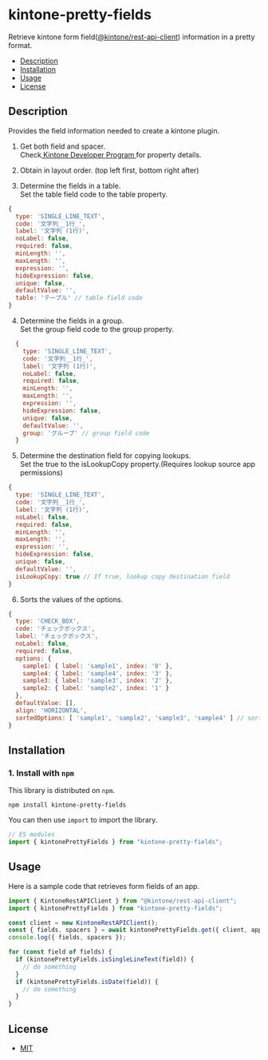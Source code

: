 # kintone-pretty-fields

Retrieve kintone form field([@kintone/rest-api-client](https://www.npmjs.com/package/@kintone/rest-api-client)) information in a pretty format.

- [Description](#description)
- [Installation](#installation)
- [Usage](#usage)
- [License](#license)

## Description

Provides the field information needed to create a kintone plugin.

1. Get both field and spacer.  
Check[ Kintone Developer Program ](https://kintone.dev/en/docs/kintone/rest-api/apps/get-form-fields/#response-parameters)for property details.

2. Obtain in layout order. (top left first, bottom right after)

3. Determine the fields in a table.  
Set the table field code to the table property.

```js
{
  type: 'SINGLE_LINE_TEXT',
  code: '文字列__1行_',
  label: '文字列 (1行)',
  noLabel: false,
  required: false,
  minLength: '',
  maxLength: '',
  expression: '',
  hideExpression: false,
  unique: false,
  defaultValue: '',
  table: 'テーブル' // table field code
}
```

4. Determine the fields in a group.  
Set the group field code to the group property.
```js
  {
    type: 'SINGLE_LINE_TEXT',
    code: '文字列__1行_',
    label: '文字列 (1行)',
    noLabel: false,
    required: false,
    minLength: '',
    maxLength: '',
    expression: '',
    hideExpression: false,
    unique: false,
    defaultValue: '',
    group: 'グループ' // group field code
  }
```

5. Determine the destination field for copying lookups.  
Set the true to the isLookupCopy property.(Requires lookup source app permissions)
```js
{
  type: 'SINGLE_LINE_TEXT',
  code: '文字列__1行_',
  label: '文字列 (1行)',
  noLabel: false,
  required: false,
  minLength: '',
  maxLength: '',
  expression: '',
  hideExpression: false,
  unique: false,
  defaultValue: '',
  isLookupCopy: true // If true, lookup copy destination field
}
```

6. Sorts the values of the options.
```js
{
  type: 'CHECK_BOX',
  code: 'チェックボックス',
  label: 'チェックボックス',
  noLabel: false,
  required: false,
  options: {
    sample1: { label: 'sample1', index: '0' },
    sample4: { label: 'sample4', index: '3' },
    sample3: { label: 'sample3', index: '2' },
    sample2: { label: 'sample2', index: '1' }
  },
  defaultValue: [],
  align: 'HORIZONTAL',
  sortedOptions: [ 'sample1', 'sample2', 'sample3', 'sample4' ] // sorted options
}
```

## Installation

### 1. Install with `npm`

This library is distributed on `npm`.

```shell
npm install kintone-pretty-fields
```

You can then use `import` to import the library.

```ts
// ES modules
import { kintonePrettyFields } from "kintone-pretty-fields";
```

## Usage

Here is a sample code that retrieves form fields of an app.

```ts
import { KintoneRestAPIClient } from "@kintone/rest-api-client";
import { kintonePrettyFields } from "kintone-pretty-fields";

const client = new KintoneRestAPIClient();
const { fields, spacers } = await kintonePrettyFields.get({ client, app: 1, lang: "en", preview: false });
console.log({ fields, spacers });

for (const field of fields) {
  if (kintonePrettyFields.isSingleLineText(field)) {
    // do something
  }
  if (kintonePrettyFields.isDate(field)) {
    // do something
  }
}
```

## License

- [MIT](https://github.com/kintone/js-sdk/tree/master/LICENSE)
